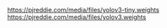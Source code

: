 https://pjreddie.com/media/files/yolov3-tiny.weights
https://pjreddie.com/media/files/yolov3.weights
